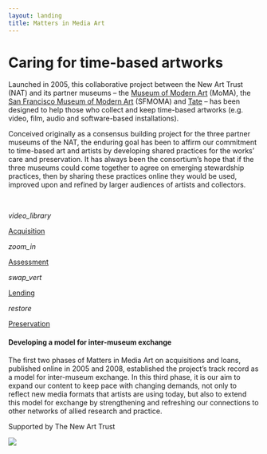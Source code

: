 ```yaml
---
layout: landing
title: Matters in Media Art
---
```





<div class="row" markdown="1">
<div class="col s12 offset-s1" markdown="1">

# Caring for time-based artworks

</div>
</div>

<div class="row" markdown="1">
<div class="col s8 offset-s2" markdown="1">


Launched in 2005, this collaborative project between the New Art Trust (NAT) and its partner museums – the [Museum of Modern Art](http://www.moma.org/) (MoMA), the [San Francisco Museum of Modern Art](http://www.sfmoma.org/) (SFMOMA) and [Tate](http://www.tate.org.uk/) – has been designed to help those who collect and keep time-based artworks (e.g. video, film, audio and software-based installations).

Conceived originally as a consensus building project for the three partner museums of the NAT, the enduring goal has been to affirm our commitment to time-based art and artists by developing shared practices for the works’ care and preservation. It has always been the consortium’s hope that if the three museums could come together to agree on emerging stewardship practices, then by sharing these practices online they would be used, improved upon and refined by larger audiences of artists and collectors. 


</div>
</div> <!-- end of row 1 -->


<div class="row" markdown="1">

<div class="col s1 center offset-s1" markdown="1">
&nbsp;
</div>

<div class="col s2 center" markdown="1">

<i class="large material-icons">video_library</i><br>

<a href="acquiring-time-based-media-art.html">Acquisition</a>

</div>

<div class="col s2 center" markdown="1">
<i class="large material-icons">zoom_in</i><br>

<a href="assessing-time-based-media-art.html">Assessment</a>
</div>

<div class="col s2 center" markdown="1">
<i class="large material-icons">swap_vert</i><br>

<a href="lending-time-based-media.html">Lending</a>
</div>

<div class="col s2 center" markdown="1">
<i class="large material-icons">restore</i><br>

<a href="sustaining-your-collection.html">Preservation</a>
</div>




</div>




<div class="row" markdown="1">
<div class="col s8 offset-s2" markdown="1">

#### Developing a model for inter-museum exchange
The first two phases of Matters in Media Art on acquisitions and loans, published online in 2005 and 2008, established the project’s track record as a model for inter-museum exchange. In this third phase, it is our aim to expand our content to keep pace with changing demands, not only to reflect new media formats that artists are using today, but also to extend this model for exchange by strengthening and refreshing our connections to other networks of allied research and practice. 

Supported by The New Art Trust

![]({{site.baseurl}}/img/mattermediaart_logos.jpg)

</div>
</div>





